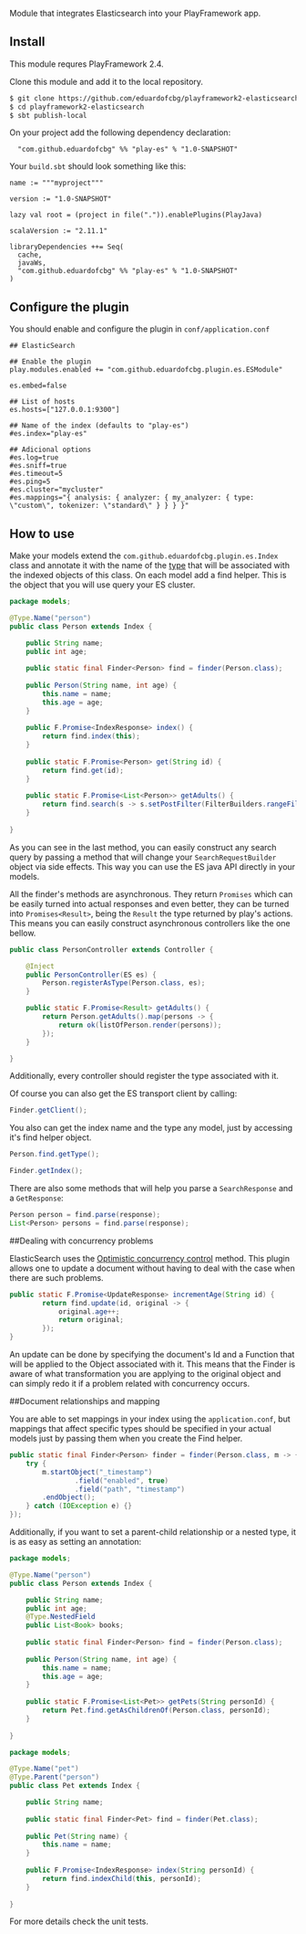Module that integrates Elasticsearch into your PlayFramework app.

## Install

This module requres PlayFramework 2.4.

Clone this module and add it to the local repository.

~~~ sh
$ git clone https://github.com/eduardofcbg/playframework2-elasticsearch.git
$ cd playframework2-elasticsearch
$ sbt publish-local
~~~

On your project add the following dependency declaration:

```
  "com.github.eduardofcbg" %% "play-es" % "1.0-SNAPSHOT"
```

Your `build.sbt` should look something like this:

```
name := """myproject"""

version := "1.0-SNAPSHOT"

lazy val root = (project in file(".")).enablePlugins(PlayJava)

scalaVersion := "2.11.1"

libraryDependencies ++= Seq(
  cache,
  javaWs,
  "com.github.eduardofcbg" %% "play-es" % "1.0-SNAPSHOT"
)
```

## Configure the plugin

You should enable and configure the plugin in `conf/application.conf`

```
## ElasticSearch

## Enable the plugin
play.modules.enabled += "com.github.eduardofcbg.plugin.es.ESModule"

es.embed=false

## List of hosts
es.hosts=["127.0.0.1:9300"]

## Name of the index (defaults to "play-es")
#es.index="play-es"

## Adicional options
#es.log=true
#es.sniff=true
#es.timeout=5
#es.ping=5
#es.cluster="mycluster"
#es.mappings="{ analysis: { analyzer: { my_analyzer: { type: \"custom\", tokenizer: \"standard\" } } } }"

```

## How to use

Make your models extend the `com.github.eduardofcbg.plugin.es.Index` class and annotate it with the name of the [type](http://www.elastic.co/guide/en/elasticsearch/reference/current/glossary.html) that will be associated with the indexed objects of this class.
On each model add a find helper. This is the object that you will use query your ES cluster.

```java
package models;

@Type.Name("person")
public class Person extends Index {

	public String name;
	public int age;
	
	public static final Finder<Person> find = finder(Person.class);
	
	public Person(String name, int age) {
		this.name = name;
		this.age = age;
	}
	
	public F.Promise<IndexResponse> index() {
		return find.index(this);
	}
	
	public static F.Promise<Person> get(String id) {
		return find.get(id);
	}
					
	public static F.Promise<List<Person>> getAdults() {
		return find.search(s -> s.setPostFilter(FilterBuilders.rangeFilter("age").from(18)));
	}
	
}
```
As you can see in the last method, you can easily construct any search query by passing a method that will change your `SearchRequestBuilder` object via side effects. This way you can use the ES java API directly in your models.

All the finder's methods are asynchronous. They return `Promises` which can be easily turned into actual responses and even better, they can be turned into `Promises<Result>`, being the `Result` the type returned by play's actions. This means you can easily construct asynchronous controllers like the one bellow.

```java
public class PersonController extends Controller {

    @Inject
    public PersonController(ES es) {
        Person.registerAsType(Person.class, es);
    }

    public static F.Promise<Result> getAdults() {
        return Person.getAdults().map(persons -> {
            return ok(listOfPerson.render(persons));
        });
    }

}
```
Additionally, every controller should register the type associated with it.

Of course you can also get the ES transport client by calling:

```java
Finder.getClient();
```

You also can get the index name and the type any model, just by accessing it's find helper object. 

```java
Person.find.getType();
```
```java
Finder.getIndex();
```

There are also some methods that will help you parse a `SearchResponse` and a `GetResponse`:

```java
Person person = find.parse(response);
List<Person> persons = find.parse(response);
```

##Dealing with concurrency problems

ElasticSearch uses the [Optimistic concurrency control](https://www.elastic.co/guide/en/elasticsearch/guide/master/optimistic-concurrency-control.html#optimistic-concurrency-control) method. This plugin allows one to update a document without having to deal with the case when there are such problems.

```java
public static F.Promise<UpdateResponse> incrementAge(String id) {
        return find.update(id, original -> {
            original.age++;
            return original;
        });
}
```
An update can be done by specifying the document's Id and a Function that will be applied to the Object associated with it. This means that the Finder is aware of what transformation you are applying to the original object and can simply redo it if a problem related with concurrency occurs.

##Document relationships and mapping

You are able to set mappings in your index using the `application.conf`, but mappings that affect specific types should be specified in your actual models just by passing them when you create the Find helper.

```java
public static final Finder<Person> finder = finder(Person.class, m -> {
    try {
        m.startObject("_timestamp")
                .field("enabled", true)
                .field("path", "timestamp")
        .endObject();
    } catch (IOException e) {}
});
```

Additionally, if you want to set a parent-child relationship or a nested type, it is as easy as setting an annotation:

```java
package models;

@Type.Name("person")
public class Person extends Index {

	public String name;
	public int age;
	@Type.NestedField
	public List<Book> books;
	
	public static final Finder<Person> find = finder(Person.class);
	
	public Person(String name, int age) {
		this.name = name;
		this.age = age;
	}
	
	public static F.Promise<List<Pet>> getPets(String personId) {
	    return Pet.find.getAsChildrenOf(Person.class, personId);
	}
		
}
```

```java
package models;

@Type.Name("pet")
@Type.Parent("person")
public class Pet extends Index {

	public String name;	
	
	public static final Finder<Pet> find = finder(Pet.class);
	
	public Pet(String name) {
		this.name = name;
	}
	
	public F.Promise<IndexResponse> index(String personId) {
		return find.indexChild(this, personId);
	}
		
}
```

For more details check the unit tests.

